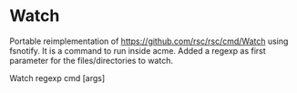 # Watch
Portable reimplementation of https://github.com/rsc/rsc/cmd/Watch using fsnotify.
It is a command to run inside acme.
Added a regexp as first parameter for the files/directories to watch.


Watch regexp cmd [args]
